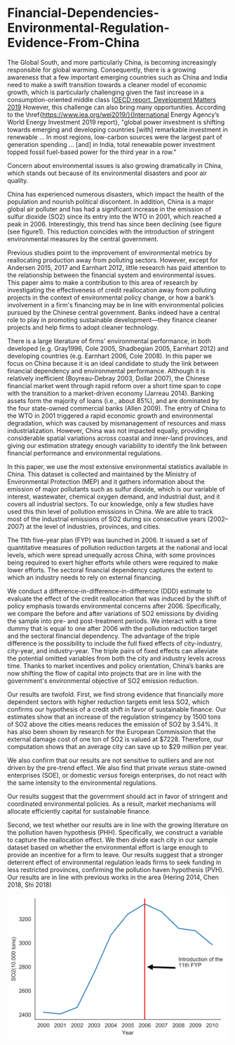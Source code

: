 # Financial-Dependencies-Environmental-Regulation-Evidence-From-China

The Global South, and more particularly China, is becoming increasingly responsible for global warming. Consequently, there is a growing awareness that a few important emerging countries such as China and India need to make a swift transition towards a cleaner model of economic growth, which is particularly challenging given the fast increase in a consumption-oriented middle class ([OECD report, Development Matters 2019](https://oecd-development-matters.org/2019/06/20/the-global-souths-contribution-to-the-climate-crisis-and-its-potential-solutions/) However, this challenge can also bring many opportunities. According to the \href{https://www.iea.org/wei2019/}{International Energy Agency’s World Energy Investment 2019 report}, "global power investment is shifting towards emerging and developing countries [with] remarkable investment in renewable … In most regions, low-carbon sources were the largest part of generation spending … [and] in India, total renewable power investment topped fossil fuel-based power for the third year in a row."

Concern about environmental issues is also growing dramatically in China, which stands out because of its environmental disasters and poor air quality.

China has experienced numerous disasters, which impact the health of the population and nourish political discontent. In addition, China is a major global air polluter and has had a significant increase in the emission of sulfur dioxide (SO2) since its entry into the WTO in 2001, which reached a peak in 2006. Interestingly, this trend has since been declining (see figure (see figure1). This reduction coincides with the introduction of stringent environmental measures by the central government.

Previous studies point to the improvement of environmental metrics by reallocating production away from polluting sectors. However, except for Andersen 2015, 2017 and Earnhart 2012, little research has paid attention to the relationship between the financial system and environmental issues. This paper aims to make a contribution to this area of research by investigating the effectiveness of credit reallocation away from polluting projects in the context of environmental policy change, or how a bank’s involvement in a firm's financing may be in line with environmental policies pursued by the Chinese central government. Banks indeed have a central role to play in promoting sustainable development—they finance cleaner projects and help firms to adopt cleaner technology.

There is a large literature of firms' environmental performance, in both developed (e.g. Gray1996, Cole 2005, Shadbegian 2005, Earnhart 2012) and developing countries (e.g. Earnhart 2006, Cole 2008). In this paper we focus on China because it is an ideal candidate to study the link between financial dependency and environmental performance. Although it is relatively inefficient (Boyreau-Debray 2003, Dollar 2007), the Chinese financial market went through rapid reform over a short time span to cope with the transition to a market-driven economy (Jarreau 2014). Banking assets form the majority of loans (i.e., about 85\%), and are dominated by the four state-owned commercial banks (Allen 2009). The entry of China to the WTO in 2001 triggered a rapid economic growth and environmental degradation, which was caused by mismanagement of resources and mass industrialization. However, China was not impacted equally, providing considerable spatial variations across coastal and inner-land provinces, and giving our estimation strategy enough variability to identify the link between financial performance and environmental regulations. 

In this paper, we use the most extensive environmental statistics available in China. This dataset is collected and maintained by the Ministry of Environmental Protection (MEP) and it gathers information about the emission of major pollutants such as sulfur dioxide, which is our variable of interest, wastewater, chemical oxygen demand, and industrial dust, and it covers all industrial sectors. To our knowledge, only a few studies have used this thin level of pollution emissions in China. We are able to track most of the industrial emissions of SO2 during six consecutive years (2002–2007) at the level of industries, provinces, and cities. 

The 11th five-year plan (FYP) was launched in 2006. It issued a set of quantitative measures of pollution reduction targets at the national and local levels, which were spread unequally across China, with some provinces being required to exert higher efforts while others were required to make lower efforts. The sectoral financial dependency captures the extent to which an industry needs to rely on external financing.

We conduct a difference-in-difference-in-difference (DDD) estimate to evaluate the effect of the credit reallocation that was induced by the shift of policy emphasis towards environmental concerns after 2006. Specifically, we compare the before and after variations of SO2 emissions by dividing the sample into pre- and post-treatment periods. We interact with a time dummy that is equal to one after 2006 with the pollution reduction target and the sectoral financial dependency. The advantage of the triple difference is the possibility to include the full fixed effects of city-industry, city-year, and industry-year. The triple pairs of fixed effects can alleviate the potential omitted variables from both the city and industry levels across time. Thanks to market incentives and policy orientation, China’s banks are now shifting the flow of capital into projects that are in line with the government's environmental objective of SO2 emission reduction.

Our results are twofold. First, we find strong evidence that financially more dependent sectors with higher reduction targets emit less SO2, which confirms our hypothesis of a credit shift in favor of sustainable finance. Our estimates show that an increase of the regulation stringency by 1500 tons of SO2 above the cities means reduces the emission of SO2 by 3.54%. It has also been shown by research for the European Commission that the external damage cost of one ton of SO2 is valued at $7228. Therefore, our computation shows that an average city can save up to $29 million per year.

We also confirm that our results are not sensitive to outliers and are not driven by the pre-trend effect. We also find that private *versus* state-owned enterprises (SOE), or domestic *versus* foreign enterprises, do not react with the same intensity to the environmental regulations.

Our results suggest that the government should act in favor of stringent and coordinated environmental policies. As a result, market mechanisms will allocate efficiently capital for sustainable finance.

Second, we test whether our results are in line with the growing literature on the pollution haven hypothesis (PHH). Specifically, we construct a variable to capture the reallocation effect. We then divide each city in our sample dataset based on whether the environmental effort is large enough to provide an incentive for a firm to leave. Our results suggest that a stronger deterrent effect of environmental regulation leads firms to seek funding in less restricted provinces, confirming the pollution haven hypothesis (PVH). Our results are in line with previous works in the area (Hering 2014, Chen 2018, Shi 2018)

![fig 1](https://github.com/thomaspernet/Financial-Dependencies-Environmental-Regulation-Evidence-From-China/blob/master/images/fig_1.png?raw=true)
